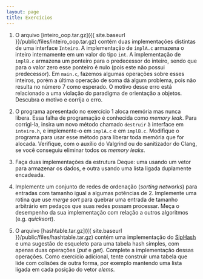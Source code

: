 ```yaml
---
layout: page
title: Exercícios
---
```


1. O arquivo [inteiro_oop.tar.gz]({{ site.baseurl }}/public/files/inteiro_oop.tar.gz) contém duas implementações distintas de uma interface `Inteiro`. A implementação de `implA.c` armazena o inteiro internamente em um valor do tipo `int`. A implementação de `implB.c` armazena um ponteiro para o predecessor do inteiro, sendo que para o valor zero esse ponteiro é nulo (pois este não possui predecessor). Em `main.c`, fazemos algumas operações sobre esses inteiros, porém a última operação de soma dá algum problema, pois não resulta no número 7 como esperado. O motivo desse erro está relacionado a uma violação do paradigma de orientação a objetos. Descubra o motivo e corrija o erro.

2. O programa apresentado no exercício 1 aloca memória mas nunca libera. Essa falha de programação é conhecida como *memory leak*. Para corrigi-la, insira um novo método chamado `destruir` à interface em `inteiro.h`, e implemente-o em `implA.c` e em `implB.c`. Modifique o programa para usar esse método para liberar toda memória que for alocada. Verifique, com o auxílio do Valgrind ou do sanitizador do Clang, se você conseguiu eliminar todos os *memory leaks*.

3. Faça duas implementações da estrutura Deque: uma usando um vetor para armazenar os dados, e outra usando uma lista ligada duplamente encadeada.

4. Implemente um conjunto de redes de ordenação (*sorting networks*) para entradas com tamanho igual a algumas potências de 2. Implemente uma rotina que use *merge sort* para quebrar uma entrada de tamanho arbitrário em pedaços que suas redes possam processar. Meça o desempenho da sua implementação com relação a outros algoritmos (e.g. *quicksort*).

5. O arquivo [hashtable.tar.gz]({{ site.baseurl }}/public/files/hashtable.tar.gz) contém uma implementação do [SipHash](https://www.131002.net/siphash) e uma sugestão de esqueleto para uma tabela hash simples, com apenas duas operações (*put* e *get*). Complete a implementação dessas operações. Como exercício adicional, tente construir uma tabela que lide com colisões de outra forma, por exemplo mantendo uma lista ligada em cada posição do vetor *elems*.

